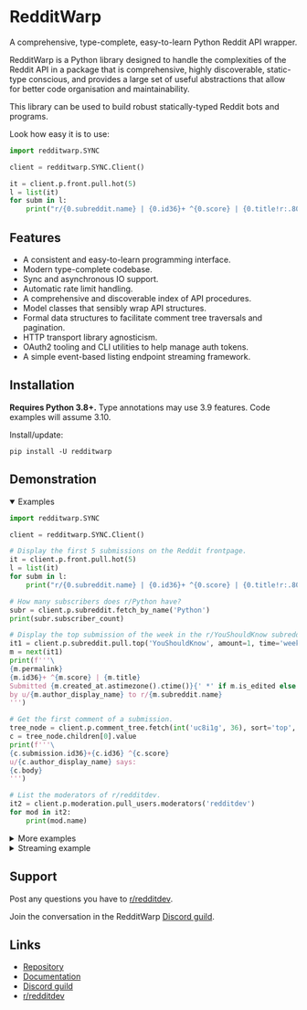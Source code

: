 
# RedditWarp

A comprehensive, type-complete, easy-to-learn Python Reddit API wrapper.

RedditWarp is a Python library designed to handle the complexities
of the Reddit API in a package that is comprehensive, highly discoverable, static-type
conscious, and provides a large set of useful abstractions that allow for better code
organisation and maintainability.

This library can be used to build robust statically-typed Reddit bots and programs.

Look how easy it is to use:

```python
import redditwarp.SYNC

client = redditwarp.SYNC.Client()

it = client.p.front.pull.hot(5)
l = list(it)
for subm in l:
    print("r/{0.subreddit.name} | {0.id36}+ ^{0.score} | {0.title!r:.80}".format(subm))
```

## Features

* A consistent and easy-to-learn programming interface.
* Modern type-complete codebase.
* Sync and asynchronous IO support.
* Automatic rate limit handling.
* A comprehensive and discoverable index of API procedures.
* Model classes that sensibly wrap API structures.
* Formal data structures to facilitate comment tree traversals and pagination.
* HTTP transport library agnosticism.
* OAuth2 tooling and CLI utilities to help manage auth tokens.
* A simple event-based listing endpoint streaming framework.

## Installation

**Requires Python 3.8+.**
Type annotations may use 3.9 features.
Code examples will assume 3.10.

Install/update:

    pip install -U redditwarp

## Demonstration

<details open>
  <summary>Examples</summary>

```python
import redditwarp.SYNC

client = redditwarp.SYNC.Client()

# Display the first 5 submissions on the Reddit frontpage.
it = client.p.front.pull.hot(5)
l = list(it)
for subm in l:
    print("r/{0.subreddit.name} | {0.id36}+ ^{0.score} | {0.title!r:.80}".format(subm))

# How many subscribers does r/Python have?
subr = client.p.subreddit.fetch_by_name('Python')
print(subr.subscriber_count)

# Display the top submission of the week in the r/YouShouldKnow subreddit.
it1 = client.p.subreddit.pull.top('YouShouldKnow', amount=1, time='week')
m = next(it1)
print(f'''\
{m.permalink}
{m.id36}+ ^{m.score} | {m.title}
Submitted {m.created_at.astimezone().ctime()}{' *' if m.is_edited else ''} \
by u/{m.author_display_name} to r/{m.subreddit.name}
''')

# Get the first comment of a submission.
tree_node = client.p.comment_tree.fetch(int('uc8i1g', 36), sort='top', limit=1)
c = tree_node.children[0].value
print(f'''\
{c.submission.id36}+{c.id36} ^{c.score}
u/{c.author_display_name} says:
{c.body}
''')

# List the moderators of r/redditdev.
it2 = client.p.moderation.pull_users.moderators('redditdev')
for mod in it2:
    print(mod.name)
```

</details>

<details>
  <summary>More examples</summary>

```python
# ...

# Need credentials for these next few API calls.
CLIENT_ID = '...'
CLIENT_SECRET = '...'
REFRESH_TOKEN = '...'
client1 = redditwarp.SYNC.Client(CLIENT_ID, CLIENT_SECRET, REFRESH_TOKEN)

# Who am I?
me = client1.p.account.fetch()
print(f"Hello u/{me.name}!")

# Show my last 5 comments.
it3 = client.p.user.pull.comments(me.name, 5)
for comm in it3:
    print('###')
    print(comm.body)

# Show my last 10 saved items.
from redditwarp.models.submission_SYNC import Submission
from redditwarp.models.comment_SYNC import Comment
it4 = client1.p.user.pull.saved(me.name, 10)
l = list(it4)
for obj in l:
    print('###')
    match obj:
        case Submission() as m:
            print(f'''\
{m.permalink}
{m.id36}+ ^{m.score} | {m.title}
Submitted {m.created_at.astimezone().ctime()}{' *' if m.is_edited else ''} \
by u/{m.author_display_name} to r/{m.subreddit.name}
''')
        case Comment() as c:
            print(f'''\
{c.permalink}
{c.submission.id36}+{c.id36} ^{c.score}
u/{c.author_display_name} says:
{c.body}
''')

# Submit a link post to r/test.
subm_id = client1.p.submission.create_link_post('test',
        "Check out this cool website", "https://www.reddit.com")

# Reply to a submission.
from redditwarp.util.extract_id_from_url import extract_submission_id_from_url
idn = extract_submission_id_from_url("https://www.reddit.com/comments/5e1az9")
comm1 = client1.p.submission.reply(idn, "Pretty cool stuff!")

# Delete the post and the comment reply.
client1.p.submission.delete(subm_id)
client1.p.comment.delete(comm1.id)
```

</details>

<details>
  <summary>Streaming example</summary>

```python
#!/usr/bin/env python
from __future__ import annotations
from typing import TYPE_CHECKING
if TYPE_CHECKING:
    from redditwarp.models.submission_ASYNC import Submission

import asyncio

import redditwarp.ASYNC
from redditwarp.streaming.makers.subreddit_ASYNC import create_submission_stream
from redditwarp.streaming.ASYNC import flow

async def main() -> None:
    client = redditwarp.ASYNC.Client()
    async with client:
        submission_stream = create_submission_stream(client, 'AskReddit')

        @submission_stream.output.attach
        async def _(subm: Submission) -> None:
            print(subm.id36, '~', subm.title)

        @submission_stream.error.attach
        async def _(exc: Exception) -> None:
            print('ERROR:', repr(exc))

        await flow(submission_stream)

asyncio.run(main())
```

</details>

## Support

Post any questions you have to [r/redditdev].

[r/redditdev]: https://www.reddit.com/r/redditdev/

Join the conversation in the RedditWarp [Discord guild].

[Discord guild]: https://discord.gg/wcXTQcJ6Fc

## Links

* [Repository](https://github.com/Pyprohly/redditwarp)
* [Documentation](https://redditwarp.readthedocs.io/)
* [Discord guild]
* [r/redditdev]
